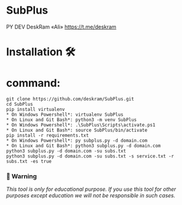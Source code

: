 #                         SubPlus
PY DEV DeskRam «Ali» https://t.me/deskram

# Installation 🛠️
# command:
    git clone https://github.com/deskram/SubPlus.git
    cd SubPlus
    pip install virtualenv
    * On Windows Powershell*: virtualenv SubPlus
    * On Linux and Git Bash*: python3 -m venv SubPlus
    * On Windows Powershell*: .\SubPlus\Scripts\activate.ps1
    * On Linux and Git Bash*: source SubPlus/bin/activate
    pip install -r requirements.txt
    * On Windows Powershell*: py subplus.py -d domain.com
    * On Linux and Git Bash*: python3 subplus.py -d domain.com
    python3 subplus.py -d domain.com -su subs.txt
    python3 subplus.py -d domain.com -su subs.txt -s service.txt -r subs.txt -es true

### 📢 Warning 
*This tool is only for educational purpose. If you use this tool for other purposes except education we will not be responsible in such cases.*
